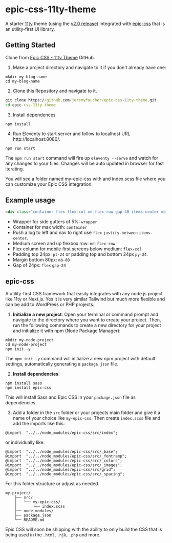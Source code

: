 # epic-css-11ty-theme

A starter [11ty](https://www.11ty.dev/) theme (using the [v2.0 release](https://www.11ty.dev/)) integrated with [epic-css](https://www.npmjs.com/package/epic-css) that is an utility-first UI library.

## Getting Started
 Clone from [Epic CSS - 11ty Theme](https://github.com/jeremyfaucher/epic-css-11ty-theme) GitHub.
 
1. Make a project directory and navigate to it if you don't already have one:
```
mkdir my-blog-name
cd my-blog-name
```
2. Clone this Repository and navigate to it.
```cmd
git clone https://github.com/jeremyfaucher/epic-css-11ty-theme.git
cd epic-css-11ty-theme
```
3. Install dependences
```
npm install
```
4. Run Eleventy to start server and follow to localhost URL http://localhost:8080/.
```
npm run start
```
The `npm run start` command will fire up `eleventy --serve` and watch for any changes to your files. Changes will be auto updated in browser for fast iterating.

You will see a folder named my-epic-css with and index.scss file where you can customize your Epic CSS integration.

## Example usage

```html
<div class="container flex flex-col md-flex-row gap-40 items-center mb-80">
```
- Wrapper for side gutters of 5%: `wrapper`
- Container for max width: `container`
- Push a log to left and nav to right use `flex` `justify-between` `items-center`.
- Medium screen and up flexbox row: `md-flex-row`
- Flex column for mobile first screens below medium: `flex-col`
- Padding top 24px: `pt-24` or padding top and bottom 24px `py-24`.
- Margin bottom 80px: `mb-80`
- Gap of 24px: `flex` `gap-24`

## epic-css
A utility-first CSS framework that easily integrates with any node.js project like 11ty or Next.js. Yes it is very similar Tailwind but much more flexible and can be add to WordPress or PHP projects.

1. **Initialize a new project**: Open your terminal or command prompt and navigate to the directory where you want to create your project. Then, run the following commands to create a new directory for your project and initialize it with npm (Node Package Manager):
```
mkdir my-node-project
cd my-node-project
npm init -y
```
The `npm init -y` command will initialize a new npm project with default settings, automatically generating a `package.json` file.

2. **Install dependencies**: 
```
npm install sass
npm install epic-css
```
This will install Sass and Epic CSS in your `package.json` file as dependencies.

3. Add a folder in the `src` folder or your projects main folder and give it a name of your choice like `my-epic-css`. Then create `index.scss` file and add the imports like this:
```
@import  "../../node_modules/epic-css/src/index";
```
or individually like:
```
@import  "../../node_modules/epic-css/src/_base";
@import  "../../node_modules/epic-css/src/_fontramp";
@import  "../../node_modules/epic-css/src/_colors";
@import  "../../node_modules/epic-css/src/_images";
@import  "../../node_modules/epic-css/src/grid";
@import  "../../node_modules/epic-css/src/_spacing";
```
For this folder structure or adjust as needed.
```
my-project/
    ├── src/
    │   └── my-epic-css/
    │       └── index.scss 
    ├── node_modules/
    ├── package.json
    └── README.md
```
    
Epic CSS will soon be shipping with the ability to only build the CSS that is being used in the `.html`,  `.njk`, `.php` and more.